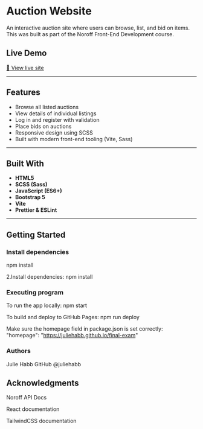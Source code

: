 # Auction Website

An interactive auction site where users can browse, list, and bid on items. This was built as part of the Noroff Front-End Development course.

##  Live Demo

[🔗 View live site](https://juliehabb.github.io/auction-website/)

---

##  Features

- Browse all listed auctions
- View details of individual listings
- Log in and register with validation
- Place bids on auctions
- Responsive design using SCSS
- Built with modern front-end tooling (Vite, Sass)

---

##  Built With

- **HTML5**
- **SCSS (Sass)**
- **JavaScript (ES6+)**
- **Bootstrap 5**
- **Vite**
- **Prettier & ESLint**

---

##  Getting Started

### Install dependencies


npm install

2.Install dependencies:
npm install

### Executing program

To run the app locally:
npm start

To build and deploy to GitHub Pages:
npm run deploy

Make sure the homepage field in package.json is set correctly:
"homepage": "https://juliehabb.github.io/final-exam"

### Authors
Julie Habb
GitHub @juliehabb

## Acknowledgments
Noroff API Docs

React documentation

TailwindCSS documentation
